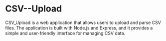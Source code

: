 # CSV--Upload
CSV_Upload is a web application that allows users to upload and parse CSV files. The application is built with Node.js and Express, and it provides a simple and user-friendly interface for managing CSV data.
